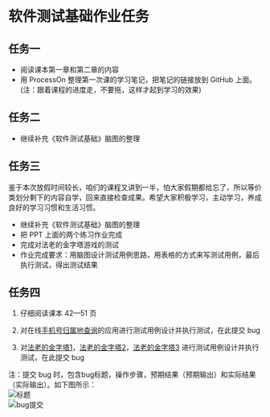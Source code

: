 # 软件测试基础作业任务

## 任务一

- 阅读课本第一章和第二章的内容
- 用 ProcessOn 整理第一次课的学习笔记，把笔记的链接放到 GitHub 上面。(注：跟着课程的进度走，不要拖，这样才起到学习的效果)

## 任务二

- 继续补充《软件测试基础》脑图的整理

## 任务三

鉴于本次放假时间较长，咱们的课程又讲到一半，怕大家假期都给忘了，所以等价类划分剩下的内容自学，回来直接检查成果。希望大家积极学习，主动学习，养成良好的学习习惯和生活习惯。

- 继续补充《软件测试基础》脑图的整理
- 把 PPT 上面的两个练习作业完成
- 完成对法老的金字塔游戏的测试
- 作业完成要求：用脑图设计测试用例思路，用表格的方式来写测试用例，最后执行测试，得出测试结果

## 任务四

1. 仔细阅读课本 42—51 页

2. 对在线[手机号归属地查询](http://www.atool.org/phonenumber.php?q=13469958712)的应用进行测试用例设计并执行测试，在此提交 bug

3. 对[法老的金字塔1](https://liujinmenghaoren.github.io/Sample/Testing/triangleErr1.html)，[法老的金字塔2](https://liujinmenghaoren.github.io/Sample/Testing/triangleErr2.html)，[法老的金字塔3](https://liujinmenghaoren.github.io/Sample/Testing/triangleErr3.html) 进行测试用例设计并执行测试，在此提交 bug

注：提交 bug 时，包含bug标题，操作步骤，预期结果（预期输出）和实际结果（实际输出）。如下图所示：  
![标题](../image/bug-title.png)  
![bug提交](../image/bug-discription.png)

